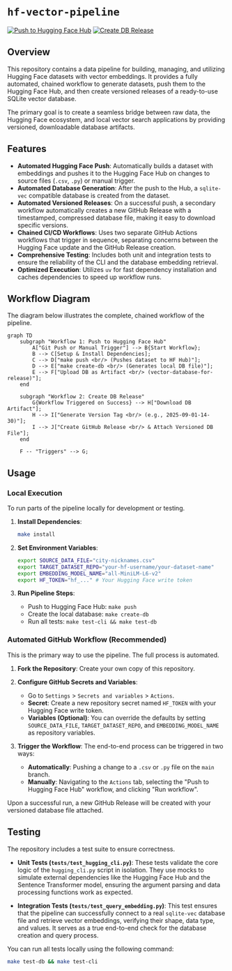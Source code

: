 # `hf-vector-pipeline`

[![Push to Hugging Face Hub](https://github.com/nikitabugrovsky/hf-vector-pipeline/actions/workflows/huggingface-push.yml/badge.svg)](https://github.com/nikitabugrovsky/hf-vector-pipeline/actions/workflows/huggingface-push.yml)
[![Create DB Release](https://github.com/nikitabugrovsky/hf-vector-pipeline/actions/workflows/create-release.yml/badge.svg)](https://github.com/nikitabugrovsky/hf-vector-pipeline/actions/workflows/create-release.yml)

## Overview

This repository contains a data pipeline for building, managing, and utilizing Hugging Face datasets with vector embeddings. It provides a fully automated, chained workflow to generate datasets, push them to the Hugging Face Hub, and then create versioned releases of a ready-to-use SQLite vector database.

The primary goal is to create a seamless bridge between raw data, the Hugging Face ecosystem, and local vector search applications by providing versioned, downloadable database artifacts.

## Features

-   **Automated Hugging Face Push**: Automatically builds a dataset with embeddings and pushes it to the Hugging Face Hub on changes to source files (`.csv`, `.py`) or manual trigger.
-   **Automated Database Generation**: After the push to the Hub, a `sqlite-vec` compatible database is created from the dataset.
-   **Automated Versioned Releases**: On a successful push, a secondary workflow automatically creates a new GitHub Release with a timestamped, compressed database file, making it easy to download specific versions.
-   **Chained CI/CD Workflows**: Uses two separate GitHub Actions workflows that trigger in sequence, separating concerns between the Hugging Face update and the GitHub Release creation.
-   **Comprehensive Testing**: Includes both unit and integration tests to ensure the reliability of the CLI and the database embedding retrieval.
-   **Optimized Execution**: Utilizes `uv` for fast dependency installation and caches dependencies to speed up workflow runs.

## Workflow Diagram

The diagram below illustrates the complete, chained workflow of the pipeline.

```mermaid
graph TD
    subgraph "Workflow 1: Push to Hugging Face Hub"
        A["Git Push or Manual Trigger"] --> B{Start Workflow};
        B --> C[Setup & Install Dependencies];
        C --> D["make push <br/> (Pushes dataset to HF Hub)"];
        D --> E["make create-db <br/> (Generates local DB file)"];
        E --> F["Upload DB as Artifact <br/> (vector-database-for-release)"];
    end

    subgraph "Workflow 2: Create DB Release"
        G{Workflow Triggered on Success} --> H["Download DB Artifact"];
        H --> I["Generate Version Tag <br/> (e.g., 2025-09-01-14-30)"];
        I --> J["Create GitHub Release <br/> & Attach Versioned DB File"];
    end

    F -- "Triggers" --> G;

```

## Usage

### Local Execution

To run parts of the pipeline locally for development or testing.

1.  **Install Dependencies**:
    ```bash
    make install
    ```

2.  **Set Environment Variables**:
    ```bash
    export SOURCE_DATA_FILE="city-nicknames.csv"
    export TARGET_DATASET_REPO="your-hf-username/your-dataset-name"
    export EMBEDDING_MODEL_NAME="all-MiniLM-L6-v2"
    export HF_TOKEN="hf_..." # Your Hugging Face write token
    ```

3.  **Run Pipeline Steps**:
    *   Push to Hugging Face Hub: `make push`
    *   Create the local database: `make create-db`
    *   Run all tests: `make test-cli && make test-db`

### Automated GitHub Workflow (Recommended)

This is the primary way to use the pipeline. The full process is automated.

1.  **Fork the Repository**: Create your own copy of this repository.

2.  **Configure GitHub Secrets and Variables**:
    *   Go to `Settings` > `Secrets and variables` > `Actions`.
    *   **Secret**: Create a new repository secret named `HF_TOKEN` with your Hugging Face write token.
    *   **Variables (Optional)**: You can override the defaults by setting `SOURCE_DATA_FILE`, `TARGET_DATASET_REPO`, and `EMBEDDING_MODEL_NAME` as repository variables.

3.  **Trigger the Workflow**: The end-to-end process can be triggered in two ways:
    *   **Automatically**: Pushing a change to a `.csv` or `.py` file on the `main` branch.
    *   **Manually**: Navigating to the `Actions` tab, selecting the "Push to Hugging Face Hub" workflow, and clicking "Run workflow".

Upon a successful run, a new GitHub Release will be created with your versioned database file attached.

## Testing

The repository includes a test suite to ensure correctness.

-   **Unit Tests (`tests/test_hugging_cli.py`)**: These tests validate the core logic of the `hugging_cli.py` script in isolation. They use mocks to simulate external dependencies like the Hugging Face Hub and the Sentence Transformer model, ensuring the argument parsing and data processing functions work as expected.

-   **Integration Tests (`tests/test_query_embedding.py`)**: This test ensures that the pipeline can successfully connect to a real `sqlite-vec` database file and retrieve vector embeddings, verifying their shape, data type, and values. It serves as a true end-to-end check for the database creation and query process.

You can run all tests locally using the following command:
```bash
make test-db && make test-cli
```

